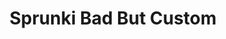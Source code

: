 ---
slug: sprunki-bad-but-custom
title: Sprunki Bad But Custom
description: "Sprunki Bad But Custom is an exciting online game. Play for free directly in your browser!"
icon: /images/popular_mods/Sprunki Bad But Custom.png
url: https://wowtbc.net/sprunkin/sprunki-bad-but-custom/index.html
previewImage: /images/popular_mods/Sprunki Bad But Custom.png
type: popular mods

# SEO配置
seo:
  title: "Sprunki Bad But Custom - Play Free Online Game | Fun Browser Games"
  description: "Sprunki Bad But Custom - Play this fun online game for free in your browser. No download required!"
  ogImage: "/images/popular_mods/Sprunki Bad But Custom.png"
  keywords: "sprunki-bad-but-custom, online game, browser game, free game, popular mods game, play online"

videoUrls:
  - https://www.youtube.com/embed/example1
  - https://www.youtube.com/embed/example2

whyPlay:
  title: "Why Play Sprunki Bad But Custom?"
  items:
    - "Immersive Gameplay: Sprunki Bad But Custom offers an engaging and immersive gaming experience that will keep you entertained for hours"
    - "Challenging Levels: Test your skills with increasingly difficult challenges and obstacles"
    - "Beautiful Graphics: Enjoy stunning visuals and smooth animations that bring the game world to life"
    - "Regular Updates: New content and features are added regularly to keep the game fresh and exciting"
    - "Free to Play: Experience all the fun without spending a penny"
    - "Community Features: Connect with other players, share strategies, and compete for high scores"
    - "Cross-Platform: Play on any device with a web browser, no downloads required"

features:
  title: "Key Features of Sprunki Bad But Custom"
  image: "/images/popular_mods/Sprunki Bad But Custom.png"
  items:
    - "Intuitive Controls: Easy to learn controls make Sprunki Bad But Custom accessible for players of all skill levels"
    - "Multiple Game Modes: Enjoy various gameplay options that provide different challenges and experiences"
    - "Character Customization: Personalize your gaming experience with unique characters and items"
    - "Achievement System: Complete special tasks to earn rewards and recognition"
    - "Leaderboards: Compete with players worldwide and see who can achieve the highest scores"

characteristics:
  title: "Game Characteristics"
  image: "/images/popular_mods/Sprunki Bad But Custom.png"
  items:
    - "Genre: Popular mods game with elements of strategy and skill"
    - "Difficulty: Suitable for both casual gamers and those seeking a challenge"
    - "Play Time: Quick sessions or extended gameplay, depending on your preference"
    - "Art Style: Vibrant and engaging visuals that enhance the gaming experience"
    - "Sound Design: Immersive audio that complements the gameplay perfectly"

info: "Sprunki Bad But Custom is an exciting online game that offers players a unique and engaging gaming experience. With its intuitive controls, stunning visuals, and challenging gameplay, Sprunki Bad But Custom provides hours of entertainment for players of all ages and skill levels. Whether you're looking for a quick gaming session during a break or an extended play session, Sprunki Bad But Custom delivers an immersive experience that will keep you coming back for more. The game features multiple levels of increasing difficulty, ensuring that players are constantly challenged as they progress. With regular updates adding new content and features, Sprunki Bad But Custom remains fresh and exciting, providing endless entertainment options for its growing community of players."

howToPlayIntro: "Welcome to Sprunki Bad But Custom! This guide will walk you through the basics and help you master the game. Whether you're a beginner or looking to improve your skills, these tips and instructions will enhance your gaming experience."

howToPlaySteps:
  - title: "Getting Started"
    description: "Begin your Sprunki Bad But Custom adventure by familiarizing yourself with the controls. Use your keyboard or mouse to navigate through the game interface. The tutorial will guide you through the basic mechanics and help you understand the objectives."
  - title: "Understanding the Objectives"
    description: "In Sprunki Bad But Custom, your main goal is to progress through levels by completing specific objectives. Each level presents unique challenges that require different strategies and approaches."
  - title: "Mastering the Controls"
    description: "Practice using the controls to improve your precision and reaction time. Sprunki Bad But Custom requires quick reflexes and strategic thinking to overcome obstacles and defeat opponents."
  - title: "Utilizing Power-ups"
    description: "Collect power-ups throughout the game to enhance your abilities and overcome difficult challenges. Each power-up offers unique advantages that can be crucial for success."
  - title: "Developing Strategies"
    description: "As you progress in Sprunki Bad But Custom, develop effective strategies for different scenarios. Analyze patterns, anticipate challenges, and adapt your approach to maximize your performance."

faq:
  title: "Frequently Asked Questions about Sprunki Bad But Custom"
  items:
    - question: "Is Sprunki Bad But Custom free to play?"
      answer: "Yes, Sprunki Bad But Custom is completely free to play directly in your web browser. No downloads or purchases are required to enjoy the full game experience."
    - question: "Can I play Sprunki Bad But Custom on mobile devices?"
      answer: "Yes, Sprunki Bad But Custom is optimized for both desktop and mobile play. You can enjoy the game on any device with a web browser and internet connection."
    - question: "Are there any in-game purchases?"
      answer: "While Sprunki Bad But Custom is free to play, there may be optional in-game purchases available for cosmetic items or additional features that don't affect core gameplay."
    - question: "How often is Sprunki Bad But Custom updated?"
      answer: "The developers regularly update Sprunki Bad But Custom with new content, features, and improvements based on player feedback and game performance."
    - question: "Can I play Sprunki Bad But Custom offline?"
      answer: "Currently, Sprunki Bad But Custom requires an internet connection to play as it's a browser-based online game."
    - question: "Is Sprunki Bad But Custom suitable for children?"
      answer: "Yes, Sprunki Bad But Custom is designed to be family-friendly and suitable for players of all ages."
    - question: "How do I report bugs or issues?"
      answer: "If you encounter any problems while playing Sprunki Bad But Custom, you can report them through the game's support page or contact the developers directly through their website."
    - question: "Still Have Questions?"
      answer: "If you have additional questions about Sprunki Bad But Custom that aren't covered in this FAQ, please visit our support center or contact our customer service team for assistance."
---